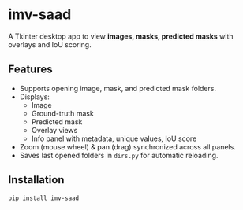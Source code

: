# imv-saad

A Tkinter desktop app to view **images, masks, predicted masks** with overlays and IoU scoring.

## Features
- Supports opening image, mask, and predicted mask folders.
- Displays:
  - Image
  - Ground-truth mask
  - Predicted mask
  - Overlay views
  - Info panel with metadata, unique values, IoU score
- Zoom (mouse wheel) & pan (drag) synchronized across all panels.
- Saves last opened folders in `dirs.py` for automatic reloading.

## Installation
```bash
pip install imv-saad
